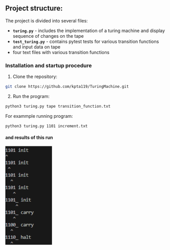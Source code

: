 ## Project structure: 
The project is divided into several files:
- **`turing.py`** - includes the implementation of a turing machine and display sequence of changes on the tape
- **`test_turing.py`** - contains pytest tests for various transition functions and input data on tape
- four text files with various transition functions 
### Installation and startup procedure
1. Clone the repository:
```bash
git clone https://github.com/kpta119/TuringMachine.git
```
2. Run the program:
```bash
python3 turing.py tape transition_function.txt
```
For exammple running program:
```bash
python3 turing.py 1101 increment.txt
```
#### and results of this run
<img src="images/increment_example.png" width="146" height="309">
